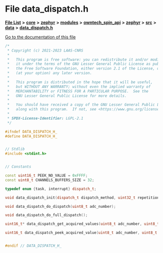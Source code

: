 

# File data\_dispatch.h

[**File List**](files.md) **>** [**core**](dir_771164b9325b04f1442f7a3ffa8ecb89.md) **>** [**zephyr**](dir_09002e7ce91f09aeb040dfd1861a47f4.md) **>** [**modules**](dir_6d0fb8ab814c517e7f155fb837e32f72.md) **>** [**owntech\_spin\_api**](dir_87330bcbf7fe698536ea5946c1b90585.md) **>** [**zephyr**](dir_83abe2f3de580445b50d57f614c989e1.md) **>** [**src**](dir_b0a9bfd1c37d418dc07d30cb79a776da.md) **>** [**data**](dir_5931dfac2e1245380efda5ad202dc380.md) **>** [**data\_dispatch.h**](data__dispatch_8h.md)

[Go to the documentation of this file](data__dispatch_8h.md)


```C++
/*
 * Copyright (c) 2021-2023 LAAS-CNRS
 *
 *   This program is free software: you can redistribute it and/or modify
 *   it under the terms of the GNU Lesser General Public License as published by
 *   the Free Software Foundation, either version 2.1 of the License, or
 *   (at your option) any later version.
 *
 *   This program is distributed in the hope that it will be useful,
 *   but WITHOUT ANY WARRANTY; without even the implied warranty of
 *   MERCHANTABILITY or FITNESS FOR A PARTICULAR PURPOSE.  See the
 *   GNU Lesser General Public License for more details.
 *
 *   You should have received a copy of the GNU Lesser General Public License
 *   along with this program.  If not, see <https://www.gnu.org/licenses/>.
 *
 * SPDX-License-Identifier: LGPL-2.1
 */

#ifndef DATA_DISPATCH_H_
#define DATA_DISPATCH_H_


// Stdlib
#include <stdint.h>


// Constants

const uint16_t PEEK_NO_VALUE = 0xFFFF;
const uint8_t CHANNELS_BUFFERS_SIZE = 32;

typedef enum {task, interrupt} dispatch_t;

void data_dispatch_init(dispatch_t dispatch_method, uint32_t repetitions);

void data_dispatch_do_dispatch(uint8_t adc_number);

void data_dispatch_do_full_dispatch();

uint16_t* data_dispatch_get_acquired_values(uint8_t adc_number, uint8_t channel_rank, uint32_t& number_of_values_acquired);

uint16_t data_dispatch_peek_acquired_value(uint8_t adc_number, uint8_t channel_rank);


#endif // DATA_DISPATCH_H_
```


